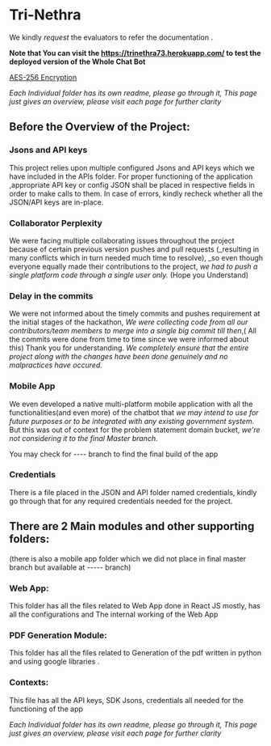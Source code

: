 # Tri-Nethra

We kindly *request* the evaluators to refer the documentation .

__Note that You can visit the https://trinethra73.herokuapp.com/ to test the deployed version of the Whole Chat Bot__

[AES-256 Encryption](https://trinethra73.herokuapp.com/ "Working Model")

_Each Individual folder has its own readme, please go through it, This page just gives an overview, please visit each page for further clarity_

## Before the Overview of the Project:

### Jsons and API keys

This project relies upon multiple configured Jsons and API keys which we have included in the APIs folder. For proper functioning of the application ,appropriate API key or config JSON shall be placed in respective fields in order to make calls to them. In case of errors, kindly recheck whether all the JSON/API keys are in-place.

### Collaborator Perplexity
We were facing multiple collaborating issues throughout the project because of certain previous version pushes and pull requests (_resulting in many conflicts which in turn needed much time to resolve), _so even though everyone equally made their contributions to the project,
_we had to push a single platform code through a single user only._
(Hope you Understand)

### Delay in the commits
We were not informed about the timely commits and pushes requirement at the initial stages of the hackathon, _We were collecting code from all our contributors/team members to merge into a  single big commit till then_,( All the commits were done from time to time since we were informed about this) 
Thank you for understanding.
_We completely ensure that the entire project along with the changes have been done genuinely and no malpractices have occured._


### Mobile App
We even developed a native multi-platform mobile application with all the functionalities(and even more) of the chatbot that _we may intend to use for future purposes or to be integrated with any existing government system._ But this was out of context for the problem statement domain bucket, _we're not considering it to the final Master branch._

You may check for ---- branch to find the final build of the app

### Credentials 
There is a file placed in the JSON and API folder named credentials, kindly go through that for any required credentials needed for the project.

## There are 2 Main modules and other supporting folders:
(there is also a mobile app folder which we did not place in final master branch but available at ----- branch)

### Web App:
This folder has all the files related to Web App done in React JS mostly, has all the configurations and The internal working of the Web App

### PDF Generation Module:
This folder has all the files related to Generation of the pdf written in python and using google libraries .

### Contexts:
This file has all the API keys, SDK Jsons, credentials
all needed for the functioning of the app

_Each Individual folder has its own readme, please go through it, This page just gives an overview, please visit each page for further clarity_
